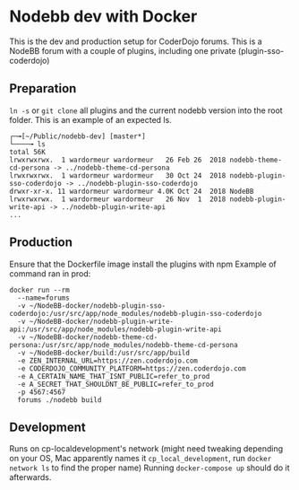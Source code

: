 # Nodebb dev with Docker

This is the dev and production setup for CoderDojo forums.
This is a NodeBB forum with a couple of plugins, including one private (plugin-sso-coderdojo)

## Preparation

`ln -s` or `git clone` all plugins and the current nodebb version into the root folder.
This is an example of an expected ls.
```
┌─╼[~/Public/nodebb-dev] [master*] 
└────╼ ls
total 56K
lrwxrwxrwx.  1 wardormeur wardormeur   26 Feb 26  2018 nodebb-theme-cd-persona -> ../nodebb-theme-cd-persona
lrwxrwxrwx.  1 wardormeur wardormeur   30 Oct 24  2018 nodebb-plugin-sso-coderdojo -> ../nodebb-plugin-sso-coderdojo
drwxr-xr-x. 11 wardormeur wardormeur 4.0K Oct 24  2018 NodeBB
lrwxrwxrwx.  1 wardormeur wardormeur   26 Nov  1  2018 nodebb-plugin-write-api -> ../nodebb-plugin-write-api
...
```

## Production

Ensure that the Dockerfile image install the plugins with npm
Example of command ran in prod:
```
docker run --rm
  --name=forums
  -v ~/NodeBB-docker/nodebb-plugin-sso-coderdojo:/usr/src/app/node_modules/nodebb-plugin-sso-coderdojo
  -v ~/NodeBB-docker/nodebb-plugin-write-api:/usr/src/app/node_modules/nodebb-plugin-write-api
  -v ~/NodeBB-docker/nodebb-theme-cd-persona:/usr/src/app/node_modules/nodebb-theme-cd-persona
  -v ~/NodeBB-docker/build:/usr/src/app/build
  -e ZEN_INTERNAL_URL=https://zen.coderdojo.com
  -e CODERDOJO_COMMUNITY_PLATFORM=https://zen.coderdojo.com
  -e A_CERTAIN_NAME_THAT_ISNT_PUBLIC=refer_to_prod
  -e A_SECRET_THAT_SHOULDNT_BE_PUBLIC=refer_to_prod
  -p 4567:4567
  forums ./nodebb build
```

## Development

Runs on cp-localdevelopment's network (might need tweaking depending on your OS, Mac apparently names it `cp_local_development`, run `docker network ls` to find the proper name)
Running `docker-compose up` should do it afterwards.
